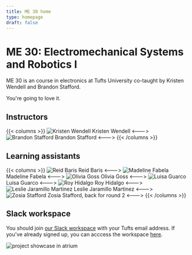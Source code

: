 ```yaml
---
title: ME 30 home
type: homepage
draft: false
---
```


# ME 30: Electromechanical Systems and Robotics I

ME 30 is an course in electronics at Tufts University co-taught by Kristen Wendell and Brandon Stafford.

You're going to love it.

## Instructors

{{< columns >}}
![Kristen Wendell](/img/kristen-wendell.jpg)
Kristen Wendell
<--->
![Brandon Stafford](/img/brandon-stafford.jpg)
Brandon Stafford
<--->
{{< /columns >}}

## Learning assistants

{{< columns >}}
![Reid Baris](/img/reid-baris.jpg)
Reid Baris
<--->
![Madeline Fabela](/img/madeline-fabela.jpg)
Madeline Fabela
<--->
![Olivia Goss](/img/olivia-goss.jpg)
Olivia Goss
<--->
![Luisa Guarco](/img/luisa-guarco.jpg)
Luisa Guarco
<--->
![Roy Hidalgo](/img/roy-hidalgo.jpg)
Roy Hidalgo
<--->
![Leslie Jaramillo Martinez](/img/leslie-jaramillo-martinez.jpg)
Leslie Jaramillo Martinez
<--->
![Zosia Stafford](/img/zosia-stafford.jpg)
Zosia Stafford, back for round 2
<--->
{{< /columns >}}

## Slack workspace
You should join [our Slack workspace](https://join.slack.com/t/tufts-me30/shared_invite/zt-vt2ize6p-rd7mCFCQRAyrCuc_Jh16Cg) with your Tufts email address. If you've already signed up, you can acccess the workspace [here](https://tufts-me30.slack.com).

![project showcase in atrium](/img/atrium-project-showcase-2021-11-16.jpg)
